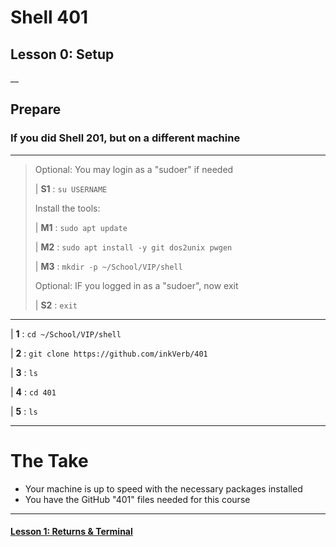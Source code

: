 # Shell 401
## Lesson 0: Setup

__
## Prepare

### If you did Shell 201, but on a different machine
>
___
> Optional: You may login as a "sudoer" if needed
>
> | **S1** : `su USERNAME`
>
> Install the tools:
>
> | **M1** : `sudo apt update`
>
> | **M2** : `sudo apt install -y git dos2unix pwgen`
>
> | **M3** : `mkdir -p ~/School/VIP/shell`
>
> Optional: IF you logged in as a "sudoer", now exit
>
> | **S2** : `exit`
___

| **1** : `cd ~/School/VIP/shell`

| **2** : `git clone https://github.com/inkVerb/401`

| **3** : `ls`

| **4** : `cd 401`

| **5** : `ls`
___

# The Take

- Your machine is up to speed with the necessary packages installed
- You have the GitHub "401" files needed for this course

___
#### [Lesson 1: Returns & Terminal](https://github.com/inkVerb/vip/blob/master/401-shell/Lesson-01.md)
